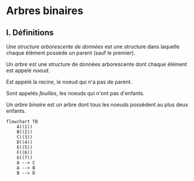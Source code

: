 # Arbres binaires

## I. Définitions

Une *structure arborescente de données* est une structure dans laquelle chaque élément possède un parent (sauf le premier). 

Un *arbre* est une structure de données arborescente dont chaque élément est appelé *noeud*.

Est appelé la *racine*, le noeud qui n'a pas de parent.

Sont appelés *feuilles*, les noeuds qui n'ont pas d'enfants.

Un *arbre binaire* est un arbre dont tous les noeuds possèdent au plus deux enfants.

```mermaid
flowchart TB
    A((1))
    B((2))
    C((3))
    D((4))
    E((5))
    F((6))
    G((7))
    A --> C
    A --> B
    B --> D
```